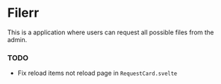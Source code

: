 # Filerr

This is a application where users can request all possible files from the admin.

### TODO

- Fix reload items not reload page in `RequestCard.svelte`
